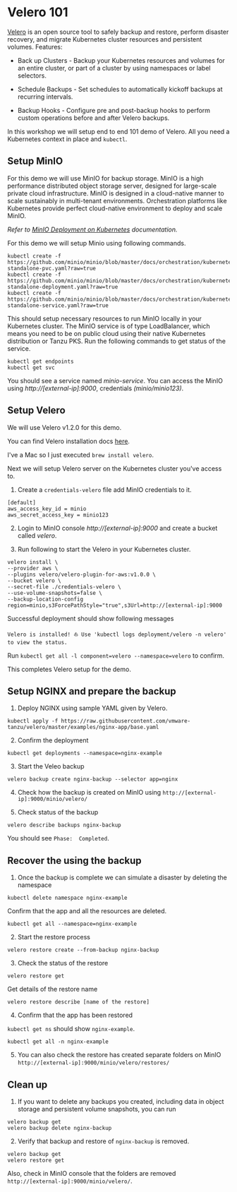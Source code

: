 # Velero 101
[Velero](https://velero.io/) is an open source tool to safely backup and restore, perform disaster recovery, and migrate Kubernetes cluster resources and persistent volumes.
Features:
* Back up Clusters - Backup your Kubernetes resources and volumes for an entire cluster, or part of a cluster by using namespaces or label selectors.

* Schedule Backups - Set schedules to automatically kickoff backups at recurring intervals.

* Backup Hooks - Configure pre and post-backup hooks to perform custom operations before and after Velero backups.

In this workshop we will setup end to end 101 demo of Velero.
All you need a Kubernetes context in place and `kubectl`.

## Setup MinIO
For this demo we will use MinIO for backup storage.
MinIO is a high performance distributed object storage server, designed for large-scale private cloud infrastructure. MinIO is designed in a cloud-native manner to scale sustainably in multi-tenant environments. Orchestration platforms like Kubernetes provide perfect cloud-native environment to deploy and scale MinIO.

*Refer to [MinIO Deployment on Kubernetes](https://docs.min.io/docs/deploy-minio-on-kubernetes.html) documentation.*

For this demo we will setup Minio using following commands.

~~~~
kubectl create -f https://github.com/minio/minio/blob/master/docs/orchestration/kubernetes/minio-standalone-pvc.yaml?raw=true
kubectl create -f https://github.com/minio/minio/blob/master/docs/orchestration/kubernetes/minio-standalone-deployment.yaml?raw=true
kubectl create -f https://github.com/minio/minio/blob/master/docs/orchestration/kubernetes/minio-standalone-service.yaml?raw=true
~~~~

This should setup necessary resources to run MinIO locally in your Kubernetes cluster.
The MinIO service is of type LoadBalancer, which means you need to be on public cloud using their native Kubernetes distribution or
Tanzu PKS.
Run the following commands to get status of the service.

~~~~
kubectl get endpoints
kubectl get svc
~~~~

You should see a service named *minio-service*.
You can access the MinIO using *http://[external-ip]:9000*, credentials *(minio/minio123)*.

## Setup Velero
We will use Velero v1.2.0 for this demo.

You can find Velero installation docs [here](https://velero.io/docs/v1.2.0/basic-install/).

I've a Mac so I just executed `brew install velero`.

Next we will setup Velero server on the Kubernetes cluster you've access to.
1. Create a `credentials-velero` file add MinIO credentials to it.
~~~~
[default]
aws_access_key_id = minio
aws_secret_access_key = minio123
~~~~

2. Login to MinIO console *http://[external-ip]:9000* and create a bucket called *velero*.

3. Run following to start the Velero in your Kubernetes cluster.

~~~~
velero install \
--provider aws \
--plugins velero/velero-plugin-for-aws:v1.0.0 \
--bucket velero \
--secret-file ./credentials-velero \
--use-volume-snapshots=false \
--backup-location-config region=minio,s3ForcePathStyle="true",s3Url=http://[external-ip]:9000
~~~~

Successful deployment should show following messages

`Velero is installed! ⛵ Use 'kubectl logs deployment/velero -n velero' to view the status.`

Run `kubectl get all -l component=velero --namespace=velero` to confirm.

This completes Velero setup for the demo.

## Setup NGINX and prepare the backup
1. Deploy NGINX using sample YAML given by Velero.

`kubectl apply -f https://raw.githubusercontent.com/vmware-tanzu/velero/master/examples/nginx-app/base.yaml`

2. Confirm the deployment

`kubectl get deployments --namespace=nginx-example`

3. Start the Veleo backup

`velero backup create nginx-backup --selector app=nginx`

4. Check how the backup is created on MinIO using `http://[external-ip]:9000/minio/velero/`

5. Check status of the backup

`velero describe backups nginx-backup`

You should see `Phase:  Completed`.

## Recover the using the backup
1. Once the backup is complete we can simulate a disaster by deleting the namespace

`kubectl delete namespace nginx-example`

Confirm that the app and all the resources are deleted.

`kubectl get all --namespace=nginx-example`

2. Start the restore process

`velero restore create --from-backup nginx-backup`

3. Check the status of the restore

`velero restore get`

Get details of the restore name

`velero restore describe [name of the restore]`

4. Confirm that the app has been restored

`kubectl get ns` should show `nginx-example`.

`kubectl get all -n nginx-example`

5. You can also check the restore has created separate folders on MinIO `http://[external-ip]:9000/minio/velero/restores/`

## Clean up
1. If you want to delete any backups you created, including data in object storage and persistent volume snapshots, you can run

~~~~
velero backup get
velero backup delete nginx-backup
~~~~

2. Verify that backup and restore of `nginx-backup` is removed.

~~~~
velero backup get
velero restore get
~~~~

Also, check in MinIO console that the folders are removed `http://[external-ip]:9000/minio/velero/`.
